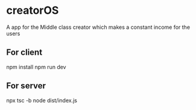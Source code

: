 # creatorOS
A app for the Middle class creator which makes a constant income for the users 

## For client 
  npm install 
  npm run dev
## For server 
  npx tsc -b
  node dist/index.js
  